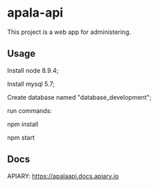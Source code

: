 # apala-api

This project is a web app for administering.

## Usage

Install node 8.9.4;

Install mysql 5.7;

Create database named "database_development";

run commands:

   npm install 

   npm start
 
## Docs

APIARY: https://apalaapi.docs.apiary.io

